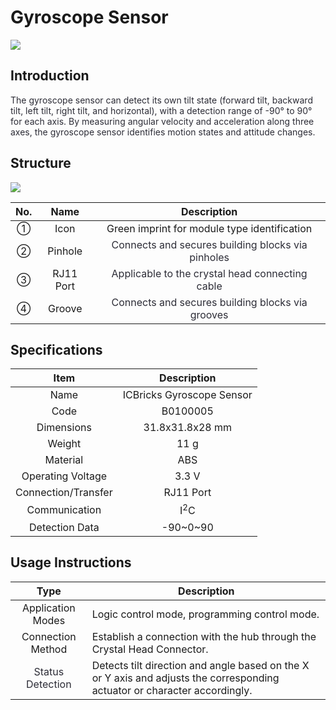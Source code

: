 # Gyroscope Sensor
![](img/GyroscopeSensor01.jpeg)

## **Introduction**
<font style="color:rgb(44, 44, 54);">The gyroscope sensor can detect its own tilt state (forward tilt, backward tilt, left tilt, right tilt, and horizontal), with a detection range of -90° to 90° for each axis. By measuring angular velocity and acceleration along three axes, the gyroscope sensor identifies motion states and attitude changes.  </font>

## Structure  
![](img/GyroscopeSensor02.png)

| No. | Name   | Description   |
| :---: | :---: | :---: |
| ① | Icon | Green imprint for module type identification   |
| ② | Pinhole | <font style="color:rgb(44, 44, 54);"> Connects and secures building blocks via pinholes  </font> |
| ③ |  RJ11 Port   | <font style="color:rgb(44, 44, 54);">Applicable to the crystal head connecting cable  </font> |
| ④ |  Groove   | <font style="color:rgb(44, 44, 54);">Connects and secures building blocks via grooves  </font> |


## Specifications  
| Item | Description   |
| :---: | :---: |
| Name |  ICBricks Gyroscope Sensor   |
| Code |   B0100005 |
|  Dimensions   |  31.8x31.8x28 mm   |
|  Weight   | 11 g |
|  Material   | ABS |
|  Operating Voltage   | 3.3 V |
|  Connection/Transfer   | RJ11  Port   |
|  Communication   | I<sup>2</sup>C |
|  Detection Data   | -90~0~90 |


## Usage Instructions  
| Type |  Description   |
| :---: | --- |
|  Application Modes    | Logic control mode, programming control mode. |
|   Connection Method    | Establish a connection with the hub through the Crystal Head Connector.  |
| <font style="color:rgb(44, 44, 54);">Status Detection  </font> | Detects tilt direction and angle based on the X or Y axis and adjusts the corresponding actuator or character accordingly.   |


